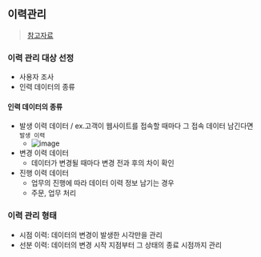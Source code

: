 ## 이력관리
> [참고자료](https://www.stechstar.com/user/zbxe/study_SQL/49894)

### 이력 관리 대상 선정
- 사용자 조사
- 인력 데이터의 종류

#### 인력 데이터의 종류
- 발생 이력 데이터 / ex.고객이 웹사이트를 접속할 때마다 그 접속 데이터 남긴다면 `발생 이력`
  - ![image](https://user-images.githubusercontent.com/61215550/222992922-a938c49c-a852-470b-bed9-720930e9a7a6.png)
- 변경 이력 데이터
  - 데이터가 변경될 때마다 변경 전과 후의 차이 확인
- 진행 이력 데이터
  - 업무의 진행에 따라 데이터 이력 정보 남기는 경우
  - 주문, 업무 처리

### 이력 관리 형태
- 시점 이력: 데이터의 변경이 발생한 시각만을 관리
- 선분 이력: 데이터의 변경 시작 지점부터 그 상태의 종료 시점까지 관리
